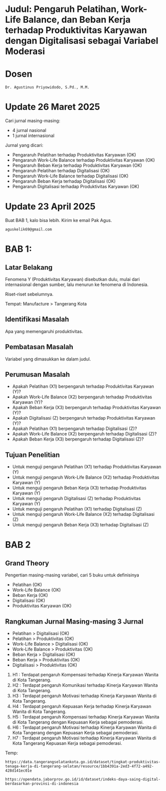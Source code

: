 # Judul: Pengaruh Pelatihan, Work-Life Balance, dan Beban Kerja terhadap Produktivitas Karyawan dengan Digitalisasi sebagai Variabel Moderasi

# Dosen
```
Dr. Agustinus Priyowidodo, S.Pd., M.M.
```

# Update 26 Maret 2025

Cari jurnal masing-masing:
- 4 jurnal nasional
- 1 jurnal internasional

Jurnal yang dicari:
- Pengararuh Pelatihan terhadap Produktivitas Karyawan (OK)
- Pengararuh Work-Life Balance terhadap Produktivitas Karyawan (OK)
- Pengararuh Beban Kerja terhadap Produktivitas Karyawan (OK)
- Pengararuh Pelatihan terhadap Digitalisasi (OK)
- Pengararuh Work-Life Balance terhadap Digitalisasi (OK)
- Pengararuh Beban Kerja terhadap Digitalisasi (OK)
- Pengararuh Digitalisasi terhadap Produktivitas Karyawan (OK)


# Update 23 April 2025
Buat BAB 1, kalo bisa lebih. Kirim ke email Pak Agus.
```
aguskelik69@gmail.com
```

# BAB 1:
## Latar Belakang
Fenomena Y (Produktivitas Karyawan) disebutkan dulu, mulai dari internasional dengan sumber, lalu menurun ke fenomena di Indonesia.

Riset-riset sebelumnya.

Tempat: Manufacture > Tangerang Kota

## Identifikasi Masalah
Apa yang memengaruhi produktivitas.

## Pembatasan Masalah
Variabel yang dimasukkan ke dalam judul.

## Perumusan Masalah
- Apakah Pelatihan (X1) berpengaruh terhadap Produktivitas Karyawan (Y)?
- Apakah Work-Life Balance (X2) berpengaruh terhadap Produktivitas Karyawan (Y)?
- Apakah Beban Kerja (X3) berpengaruh terhadap Produktivitas Karyawan (Y)?
- Apakah Digitalisasi (Z) berpengaruh terhadap Produktivitas Karyawan (Y)?
- Apakah Pelatihan (X1) berpengaruh terhadap Digitalisasi (Z)?
- Apakah Work-Life Balance (X2) berpengaruh terhadap Digitalisasi (Z)?
- Apakah Beban Kerja (X3) berpengaruh terhadap Digitalisasi (Z)?

## Tujuan Penelitian
- Untuk menguji pengaruh Pelatihan (X1) terhadap Produktivitas Karyawan (Y)
- Untuk menguji pengaruh Work-Life Balance (X2) terhadap Produktivitas Karyawan (Y)
- Untuk menguji pengaruh Beban Kerja (X3) terhadap Produktivitas Karyawan (Y)
- Untuk menguji pengaruh Digitalisasi (Z) terhadap Produktivitas Karyawan (Y)
- Untuk menguji pengaruh Pelatihan (X1) terhadap Digitalisasi (Z)
- Untuk menguji pengaruh Work-Life Balance (X2) terhadap Digitalisasi (Z)
- Untuk menguji pengaruh Beban Kerja (X3) terhadap Digitalisasi (Z)

# BAB 2

## Grand Theory
Pengertian masing-masing variabel, cari 5 buku untuk definisinya

- Pelatihan (OK)
- Work-Life Balance (OK)
- Beban Kerja (OK)
- Digitalisasi (OK)
- Produktivitas Karyawan (OK)

## Rangkuman Jurnal Masing-masing 3 Jurnal
- Pelatihan > Digitalisasi (OK)
- Pelatihan > Produktivitas (OK)
- Work-Life Balance > Digitalisasi (OK)
- Work-Life Balance > Produktivitas (OK)
- Beban Kerja > Digitalisasi (OK)
- Beban Kerja > Produktivitas (OK)
- Digitalisasi > Produktivitas (OK)


1.	H1 : Terdapat pengaruh Kompensasi terhadap Kinerja Karyawan Wanita di Kota Tangerang.
2.	H2 : Terdapat pengaruh Komunikasi terhadap Kinerja Karyawan Wanita di Kota Tangerang.
3.	H3 : Terdapat pengaruh Motivasi terhadap Kinerja Karyawan Wanita di Kota Tangerang.
4.	H4 : Terdapat pengaruh Kepuasan Kerja terhadap Kinerja Karyawan Wanita di Kota Tangerang.
5.	H5 : Terdapat pengaruh Kompensasi terhadap Kinerja Karyawan Wanita di Kota Tangerang dengan Kepuasan Kerja sebagai pemoderasi.
6.	H6 : Terdapat pengaruh Motivasi terhadap Kinerja Karyawan Wanita di Kota Tangerang dengan Kepuasan Kerja sebagai pemoderasi.
7.	H7 : Terdapat pengaruh Motivasi terhadap Kinerja Karyawan Wanita di Kota Tangerang Kepuasan Kerja sebagai pemoderasi.


Temp:
```
https://data.tangerangselatankota.go.id/dataset/tingkat-produktivitas-tenaga-kerja-di-tangerang-selatan/resource/1bb4391a-2ed3-4f72-a492-428d141ec01e
```
```
https://opendata.jabarprov.go.id/id/dataset/indeks-daya-saing-digital-berdasarkan-provinsi-di-indonesia
```